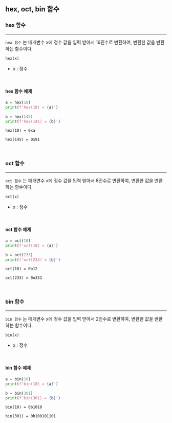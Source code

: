 
## hex, oct, bin 함수

### hex 함수
---

`hex 함수` 는 매개변수 x에 정수 값을 입력 받아서 16진수로 변환하여, 변환한 값을 반환하는 함수이다.

```text
hex(x)
```

- x : 정수


<br>

#### hex 함수 예제

```python
a = hex(10)
print(f'hex(10) = {a}') 

b = hex(145)
print(f'hex(145) = {b}')
```
```text
hex(10) = 0xa

hex(145) = 0x91
```


<br>

### oct 함수
---

`oct 함수` 는 매개변수 x에 정수 값을 입력 받아서 8진수로 변환하여, 변환한 값을 반환하는 함수이다.

```text
oct(x)
```

- x : 정수


<br>

#### oct 함수 예제


```python
a = oct(10) 
print(f'oct(10) = {a}')

b = oct(233) 
print(f'oct(233) = {b}') 
```
```text
oct(10) = 0o12

oct(233) = 0o351
```

<br>

### bin 함수
---

`bin 함수` 는 매개변수 x에 정수 값을 입력 받아서 2진수로 변환하여, 변환한 값을 반환하는 함수이다.

```text
bin(x)
```

- x : 정수


<br>

#### bin 함수 예제


```python
a = bin(10) 
print(f'bin(10) = {a}') 

b = bin(301) 
print(f'bin(301) = {b}')
```
```text
bin(10) = 0b1010

bin(301) = 0b100101101
```
